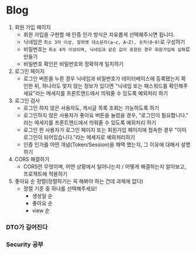 # Blog

1. 회원 가입 페이지
   - 회원 가입을 구현할 때 인증 인가 방식은 자유롭게 선택해주시면 됩니다.
   - 닉네임은 `최소 3자 이상, 알파벳 대소문자(a~z, A~Z), 숫자(0~9)`로 구성하기
   - 비밀번호는 `최소 4자 이상이며, 닉네임과 같은 값이 포함된 경우 회원가입에 실패`로 만들기
   - 비밀번호 확인은 비밀번호와 정확하게 일치하기
2. 로그인 페이지
   - 로그인 버튼을 누른 경우 닉네임과 비밀번호가 데이터베이스에 등록됐는지 확인한 뒤, 하나라도 맞지 않는 정보가 있다면 "닉네임 또는 패스워드를 확인해주세요"라는 메세지를 프론트엔드에서 띄워줄 수 있도록 예외처리 하기
3. 로그인 검사
   - 로그인 하지 않은 사용자도, 게시글 목록 조회는 가능하도록 하기
   - 로그인하지 않은 사용자가 좋아요 버튼을 눌렀을 경우, "로그인이 필요합니다." 라는 메세지를 프론트엔드에서 띄워줄 수 있도록 예외처리 하기
   - 로그인 한 사용자가 로그인 페이지 또는 회원가입 페이지에 접속한 경우 "이미 로그인이 되어있습니다."라는 메세지로 예외처리하기
   - 인증 인가를 어떤 개념(Token/Session)을 채택 했는지, 그 이유에 대해서 설명하기
4. CORS 해결하기
   - CORS란 무엇이며, 어떤 상황에서 일어나는지 / 어떻게 해결하는지 알아보고, 프로젝트에 적용하기
5. 좋아요 순 정렬(정렬하기는 꼭 해봐야 하는 건데 과제에 없다)
   - 정렬 기준 중 하나를 선택해주세요!
     - 생성일 순
     - 좋아요 순
     - view 순



### DTO가 길어진다

### Security 공부

###  